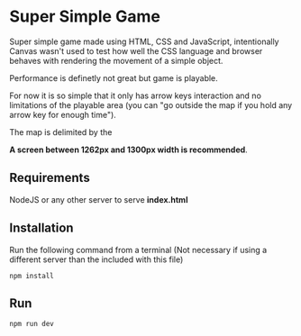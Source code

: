 # Super Simple Game

Super simple game made using HTML, CSS and JavaScript, intentionally Canvas wasn't used to test how well the CSS language and browser behaves with rendering the movement of a simple object.

Performance is definetly not great but game is playable.

For now it is so simple that it only has arrow keys interaction and no limitations of the playable area (you can "go outside the map if you hold any arrow key for enough time").

The map is delimited by the 

**A screen between 1262px and 1300px width is recommended**.

## Requirements

NodeJS or any other server to serve **index.html**

## Installation

Run the following command from a terminal (Not necessary if using a different server than the included with this file)

```npm install```

## Run

```npm run dev```